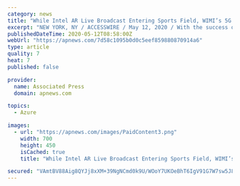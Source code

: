 ```yaml
---
category: news
title: "While Intel AR Live Broadcast Entering Sports Field, WIMI’s 5G + AI Focuses On 5 Scenarios of Holographic Cloud Services"
excerpt: "NEW YORK, NY / ACCESSWIRE / May 12, 2020 / With the success of products such as Oculus Rift and Sony’s Playstation Virtual Reality, vendors of VR and AR systems no longer need to hype the technology and are trying to make them more practical."
publishedDateTime: 2020-05-12T08:58:00Z
webUrl: "https://apnews.com/7d58c1095b0d0c5eef859880870914a6"
type: article
quality: 7
heat: 7
published: false

provider:
  name: Associated Press
  domain: apnews.com

topics:
  - Azure

images:
  - url: "https://apnews.com/images/PaidContent3.png"
    width: 700
    height: 450
    isCached: true
    title: "While Intel AR Live Broadcast Entering Sports Field, WIMI’s 5G + AI Focuses On 5 Scenarios of Holographic Cloud Services"

secured: "VAmtBV88Aig8QYJj8xXM+39NgNCmd0k9U/WOoY7UKOeBhT6IgV91G7W7sw5J8SFDBoZ3du8w8oerw4ZDxJmNNWNnwRjvAfu1RRhRNoK8n+WashckhrnTkgy08o7NzXCJSEgp4WK//oVjTGFnLLrrAmgIOp2KYjCzd8mOEu+fkf0QBNF+SY9AQb46bOzPDFFj0JQe0VXxmIIcxIa3I6ucvlNxMDHX1H9wzJFOi025AYrUZbhUDpl1dViFHNRv2spbkRp+RsgUBNJk1UYN8fTHTkQ11/B84XJPz8DGCSI1oaBR0Y8zyNGZE8+fyu+0S5pE;53frIKZr5YL7Qv9s7BynoQ=="
---
```


